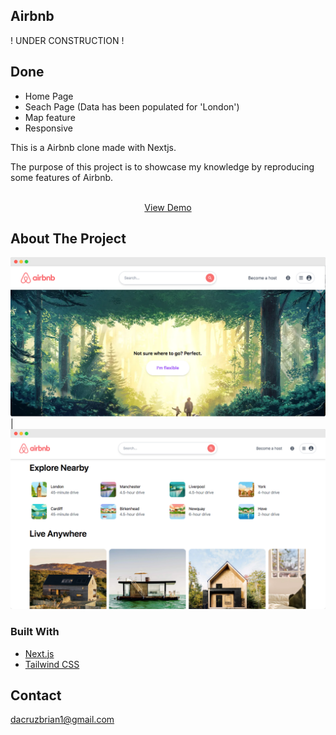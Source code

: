 ## Airbnb

! UNDER CONSTRUCTION !

## Done

- Home Page
- Seach Page (Data has been populated for 'London')
- Map feature
- Responsive

This is a Airbnb clone made with Nextjs.

The purpose of this project is to showcase my knowledge by reproducing some features of Airbnb.
<br />

<p align="center">
    <br />
      <a href="https://airbnb-two-sigma.vercel.app/">View Demo</a>
    <br />
  </p>

## About The Project

![Home page 1](/images/airbnb1.png?raw=true) | ![Home page 2](/images/airbnb2.png?raw=true)

### Built With

- [Next.js](https://nextjs.org/)
- [Tailwind CSS](https://tailwindcss.com/)

## Contact

dacruzbrian1@gmail.com
